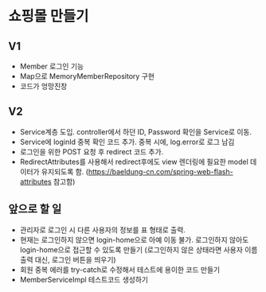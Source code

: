# 쇼핑몰 만들기

## V1
- Member 로그인 기능
- Map으로 MemoryMemberRepository 구현
- 코드가 엉망진창

## V2
- Service계층 도입. controller에서 하던 ID, Password 확인을 Service로 이동.
- Service에 loginId 중복 확인 코드 추가. 중복 시에, log.error로 로그 남김
- 로그인을 위한 POST 요청 후 redirect 코드 추가. 
- RedirectAttributes를 사용해서 redirect후에도 view 렌더링에 필요한 model 데이터가 유지되도록 함. (https://baeldung-cn.com/spring-web-flash-attributes 참고함)


## 앞으로 할 일

- 관리자로 로그인 시 다른 사용자의 정보를 표 형태로 출력.
- 현재는 로그인하지 않으면 login-home으로 아예 이동 불가. 로그인하지 않아도 login-home으로 접근할 수 있도록 만들기 (로그인하지 않은 상태라면 사용자 이름 출력 대신, 로그인 버튼을 띄우기)
- 회원 중복 에러를 try-catch로 수정해서 테스트에 용이한 코드 만들기
- MemberServiceImpl 테스트코드 생성하기
